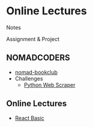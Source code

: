 # Online Lectures
Notes

Assignment & Project

## NOMADCODERS
  * [nomad-bookclub](https://github.com/Han-Seulkee/Lectures/tree/main/book_club/)
  * Challenges
    * [Python Web Scraper](https://github.com/Han-Seulkee/Lectures/tree/main/Python%20Web%20Scraper)
    
## Online Lectures
  * [React Basic](https://github.com/Han-Seulkee/Lectures/tree/main/React%20Basic)
